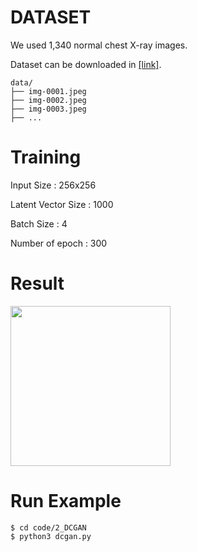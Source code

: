 # DATASET
We used 1,340 normal chest X-ray images.

Dataset can be downloaded in [[link]](https://www.kaggle.com/paultimothymooney/chest-xray-pneumonia).

    data/
    ├── img-0001.jpeg
    ├── img-0002.jpeg
    ├── img-0003.jpeg
    ├── ...

# Training
Input Size : 256x256

Latent Vector Size : 1000

Batch Size : 4

Number of epoch : 300


# Result
<p align="left">
    <img src="result/result_image.gif" width="256"\>
</p>


# Run Example
```
$ cd code/2_DCGAN
$ python3 dcgan.py
```
